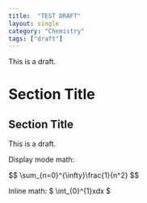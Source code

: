 ```yaml
---
title:  "TEST DRAFT"
layout: single
category: "Chemistry"
tags: ["draft"]
---
```


This is a draft.

# Section Title

## Section Title
This is a draft.

Display mode math:
<div>
    $$ \sum_{n=0}^{\infty}\frac{1}{n^2} $$
</div>

Inline math:
<span>$ \int_{0}^{1}xdx $</span>